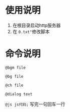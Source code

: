 # 使用说明
1. 在根目录启动http服务器
2. 在 `0.txt"`修改脚本

# 命令说明
`@bgm file`

`@bg file`

`@ch file`

`@dialog text`

`@js js代码;`
写完一句回车一行